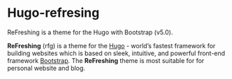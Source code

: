 # Hugo-refresing
ReFreshing is a theme for the Hugo with Bootstrap (v5.0).

**ReFreshing** (rfg) is a theme for the [Hugo](https://gohugo.io) - world’s fastest framework for building websites which is based on sleek, intuitive, and powerful front-end framework [Bootstrap](https://github.com/twbs/bootstrap). The **ReFreshing** theme is most suitable for for personal website and blog.

